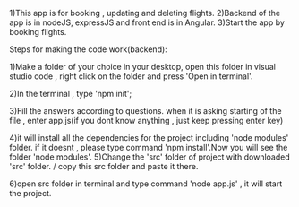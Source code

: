 1)This app is for booking , updating and deleting flights. 
2)Backend of the app is in nodeJS, expressJS and front end is in Angular. 
3)Start the app by booking flights.

Steps for making the code work(backend):

1)Make a folder of your choice in your desktop, open this folder in visual studio code , right click on the folder and press 'Open in terminal'.

2)In the terminal , type 'npm init';

3)Fill the answers according to questions. when it is asking starting of the file , enter app.js(if you dont know anything , just keep pressing enter key)

4)it will install all the dependencies for the project including 'node modules' folder. if it doesnt , please type command 'npm install'.Now you will see the folder 'node modules'. 5)Change the 'src' folder of project with downloaded 'src' folder. / copy this src folder and paste it there.

6)open src folder in terminal and type command 'node app.js' , it will start the project.
